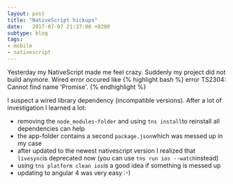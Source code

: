 ```yaml
---
layout: post
title: "NativeScript hickups"
date:   2017-07-07 21:37:00 +0200
subtype: blog
tags:
- mobile
- nativescript
---
```


Yesterday my NativeScript made me feel crazy. Suddenly my project did not build anymore.
Wired error occured like
{% highlight bash %}
error TS2304: Cannot find name 'Promise'.
{% endhighlight %}

I suspect a wired library dependency (incompatible versions).
After a lot of investigation I learned a lot:

* removing the ```node_modules-folder``` and using ```tns install```to reinstall all dependencies can help
* the app-folder contains a second ```package.json```which was messed up in my case
* after updated to the newest nativescript version I realized that ```livesync```is deprecated now (you can use ```tns run ios --watch```instead)
* using ```tns platform clean ios```is a good idea if something is messed up
* updating to angular 4 was very easy :-)
